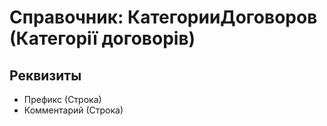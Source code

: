 ﻿# Справочник: КатегорииДоговоров (Категорії договорів)

## Реквизиты

- Префикс (Строка)
- Комментарий (Строка)

